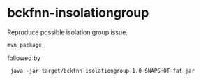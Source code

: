 bckfnn-insolationgroup
======================

Reproduce possible isolation group issue.

```
mvn package
```

followed by 
```
 java -jar target/bckfnn-isolationgroup-1.0-SNAPSHOT-fat.jar
 ```

